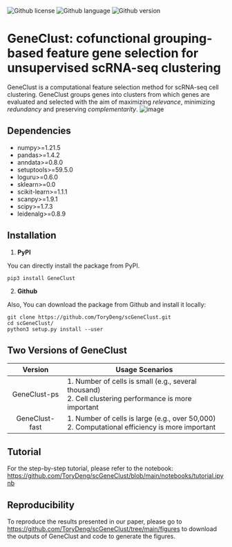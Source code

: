 ![Github license](https://img.shields.io/github/license/ToryDeng/scGeneClust)
![Github language](https://img.shields.io/pypi/pyversions/GeneClust)
![Github version](https://img.shields.io/pypi/v/GeneClust)

# **GeneClust**: cofunctional grouping-based feature gene selection for unsupervised scRNA-seq clustering
GeneClust is a computational feature selection method for scRNA-seq cell clustering. GeneClust groups genes into clusters from which genes are evaluated and selected with the aim of maximizing *relevance*, minimizing *redundancy* and preserving *complementarity*. 
![image](https://github.com/ToryDeng/scGeneClust/blob/main/docs/images/workflow.png)
## Dependencies
- numpy>=1.21.5
- pandas>=1.4.2
- anndata>=0.8.0
- setuptools>=59.5.0
- loguru>=0.6.0
- sklearn>=0.0
- scikit-learn>=1.1.1
- scanpy>=1.9.1
- scipy>=1.7.3
- leidenalg>=0.8.9
## Installation
1. **PyPI**

You can directly install the package from PyPI.
```
pip3 install GeneClust
```

2. **Github**

Also, You can download the package from Github and install it locally:
```
git clone https://github.com/ToryDeng/scGeneClust.git
cd scGeneClust/
python3 setup.py install --user
```
## Two Versions of GeneClust
| **Version** | **Usage Scenarios** |
|   :----:   |   --------   |
|  GeneClust-ps | 1. Number of cells is small (e.g., several thousand) <br> 2. Cell clustering performance is more important  |
|  GeneClust-fast   |    1. Number of cells is large (e.g., over 50,000) <br> 2. Computational efficiency is more important   |
## Tutorial
For the step-by-step tutorial, please refer to the notebook:
<br>
https://github.com/ToryDeng/scGeneClust/blob/main/notebooks/tutorial.ipynb
<br>
## Reproducibility
To reproduce the results presented in our paper, please go to https://github.com/ToryDeng/scGeneClust/tree/main/figures to download the outputs of GeneClust and code to generate the figures.
